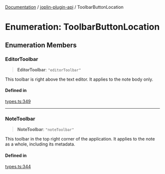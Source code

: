 [Documentation](../../packages.md) / [joplin-plugin-api](../index.md) / ToolbarButtonLocation

# Enumeration: ToolbarButtonLocation

## Enumeration Members

### EditorToolbar

> **EditorToolbar**: `"editorToolbar"`

This toolbar is right above the text editor. It applies to the note body only.

#### Defined in

[types.ts:349](https://github.com/rxliuli/joplin-utils/blob/4824c3237f6c8bc282f001f71c149c89286aefdc/packages/joplin-plugin-api/src/types.ts#L349)

---

### NoteToolbar

> **NoteToolbar**: `"noteToolbar"`

This toolbar in the top right corner of the application. It applies to the note as a whole, including its metadata.

#### Defined in

[types.ts:344](https://github.com/rxliuli/joplin-utils/blob/4824c3237f6c8bc282f001f71c149c89286aefdc/packages/joplin-plugin-api/src/types.ts#L344)
